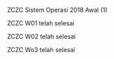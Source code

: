 ZCZC Sistem Operasi 2018 Awal (1)

ZCZC W01 telah selesai

ZCZC W02 telah selesai

ZCZC Wo3 telah selesai
